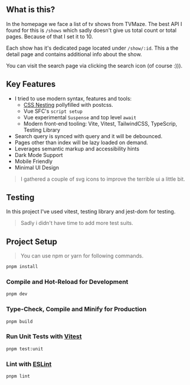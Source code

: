 ## What is this?
In the homepage we face a list of tv shows from TVMaze.
The best API I found for this is `/shows` which sadly doesn't give us total count or total pages. Because of that I set it to 10.

Each show has it's dedicated page located under `/show/:id`.
This a the detail page and contains additional info about the show.

You can visit the search page via clicking the search icon (of course :))).

## Key Features 
- I tried to use modern syntax, features and tools:
    - [CSS Nesting](https://www.w3.org/TR/css-nesting-1/) pollyfilled with postcss.
    - Vue SFC's `script setup`
    - Vue experimental `Suspense` and top level `await`
    - Modern front-end tooling: Vite, Vitest, TailwindCSS, TypeScrip, Testing Library
- Search query is synced with query and it will be debounced.
- Pages other than index will be lazy loaded on demand.
- Leverages semantic markup and accessibility hints
- Dark Mode Support
- Mobile Friendly
- Minimal UI Design

> I gathered a couple of svg icons to improve the terrible ui a little bit.

## Testing 
In this project I've used vitest, testing library and jest-dom for testing.
> Sadly i didn't have time to add more test suits.

## Project Setup
> You can use npm or yarn for following commands.

```sh
pnpm install
```

### Compile and Hot-Reload for Development

```sh
pnpm dev
```

### Type-Check, Compile and Minify for Production

```sh
pnpm build
```

### Run Unit Tests with [Vitest](https://vitest.dev/)

```sh
pnpm test:unit
```

### Lint with [ESLint](https://eslint.org/)

```sh
pnpm lint
```
